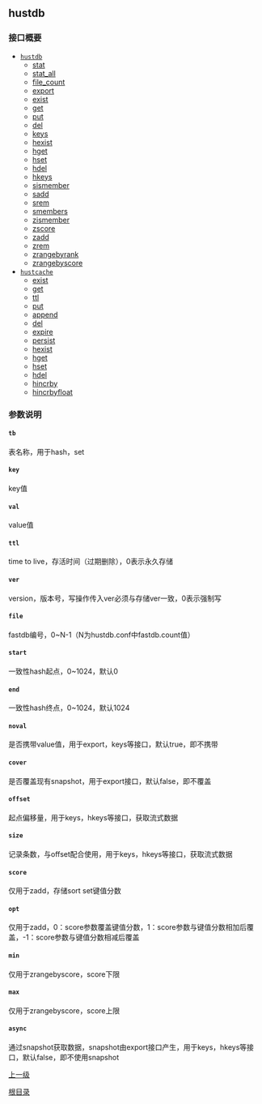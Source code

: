 hustdb
--

### 接口概要 ###

* [`hustdb`](hustdb/hustdb.md)
	* [stat](hustdb/hustdb/stat.md)
	* [stat_all](hustdb/hustdb/stat_all.md)
	* [file_count](hustdb/hustdb/file_count.md)
	* [export](hustdb/hustdb/export.md)
	* [exist](hustdb/hustdb/exist.md)
	* [get](hustdb/hustdb/get.md)
	* [put](hustdb/hustdb/put.md)
	* [del](hustdb/hustdb/del.md)
	* [keys](hustdb/hustdb/keys.md)
	* [hexist](hustdb/hustdb/hexist.md)
	* [hget](hustdb/hustdb/hget.md)
	* [hset](hustdb/hustdb/hset.md)
	* [hdel](hustdb/hustdb/hdel.md)
	* [hkeys](hustdb/hustdb/hkeys.md)
	* [sismember](hustdb/hustdb/sismember.md)
	* [sadd](hustdb/hustdb/sadd.md)
	* [srem](hustdb/hustdb/srem.md)
	* [smembers](hustdb/hustdb/smembers.md)
	* [zismember](hustdb/hustdb/zismember.md)
	* [zscore](hustdb/hustdb/zscore.md)
	* [zadd](hustdb/hustdb/zadd.md)
	* [zrem](hustdb/hustdb/zrem.md)
	* [zrangebyrank](hustdb/hustdb/zrangebyrank.md)
	* [zrangebyscore](hustdb/hustdb/zrangebyscore.md)
* [`hustcache`](hustdb/hustcache.md)
	* [exist](hustcache/hustcache/exist.md)
	* [get](hustcache/hustcache/get.md)
	* [ttl](hustcache/hustcache/ttl.md)
	* [put](hustcache/hustcache/put.md)
	* [append](hustcache/hustcache/append.md)
	* [del](hustcache/hustcache/del.md)
	* [expire](hustcache/hustcache/expire.md)
	* [persist](hustcache/hustcache/persist.md)
	* [hexist](hustcache/hustcache/hexist.md)
	* [hget](hustcache/hustcache/hget.md)
	* [hset](hustcache/hustcache/hset.md)
	* [hdel](hustcache/hustcache/hdel.md)
	* [hincrby](hustcache/hustcache/hincrby.md)
	* [hincrbyfloat](hustcache/hustcache/hincrbyfloat.md)

### 参数说明 ###

#### `tb` ####
表名称，用于hash，set   

#### `key` ####
key值

#### `val` ####
value值

#### `ttl` ####
time to live，存活时间（过期删除），0表示永久存储

#### `ver` ####
version，版本号，写操作传入ver必须与存储ver一致，0表示强制写

#### `file` ####
fastdb编号，0~N-1（N为hustdb.conf中fastdb.count值）

#### `start` ####
一致性hash起点，0~1024，默认0

#### `end` ####
一致性hash终点，0~1024，默认1024

#### `noval` ####
是否携带value值，用于export，keys等接口，默认true，即不携带

#### `cover` ####
是否覆盖现有snapshot，用于export接口，默认false，即不覆盖

#### `offset` ####
起点偏移量，用于keys，hkeys等接口，获取流式数据

#### `size` ####
记录条数，与offset配合使用，用于keys，hkeys等接口，获取流式数据

#### `score` ####
仅用于zadd，存储sort set键值分数

#### `opt` ####
仅用于zadd，0：score参数覆盖键值分数，1：score参数与键值分数相加后覆盖，-1：score参数与键值分数相减后覆盖

#### `min` ####
仅用于zrangebyscore，score下限

#### `max` ####
仅用于zrangebyscore，score上限

#### `async` ####
通过snapshot获取数据，snapshot由export接口产生，用于keys，hkeys等接口，默认false，即不使用snapshot

[上一级](index.md)

[根目录](../index.md)